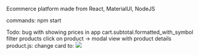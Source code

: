 Ecommerce platform made from React, MaterialUI, NodeJS

commands:
npm start

Todo:
bug with showing prices in app cart.subtotal.formatted_with_symbol
filter products
click on product -> modal view with product details
product.js: change card to:
<Paper variant="outlined">
<img src="https://img.ltwebstatic.com/images2_pi/2018/08/30/15356088573812032666_thumbnail_405x552.webp" />
</Paper>
